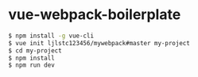 # vue-webpack-boilerplate

``` bash
$ npm install -g vue-cli
$ vue init ljlstc123456/mywebpack#master my-project
$ cd my-project
$ npm install
$ npm run dev
```

